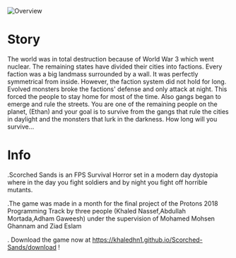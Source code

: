 ![Overview](https://khaledhn1.github.io/Scorched-Sands/SS-LOGO-Trans.png)

# Story
The world was in total destruction because of World War 3 which went nuclear. The remaining states have divided their cities into factions. Every faction was a big landmass surrounded by a wall. It was perfectly symmetrical from inside. However, the faction system did not hold for long. Evolved monsters broke the factions' defense and only attack at night. This forced the people to stay home for most of the time. Also gangs began to emerge and rule the streets. You are one of the remaining people on the planet, (Ethan) and your goal is to survive from the gangs that rule the cities in daylight and the monsters that lurk in the darkness. How long will you survive… 

# Info
.Scorched Sands is an FPS Survival Horror set in a modern day dystopia where in the day you fight soldiers and by night you fight off horrible mutants.

.The game was made in a month for the final project of the Protons 2018 Programming Track by three people (Khaled Nassef,Abdullah Mortada,Adham Gaweesh) under the supervision of Mohamed Mohsen Ghannam and Ziad Eslam

. Download the game now at https://khaledhn1.github.io/Scorched-Sands/download !

